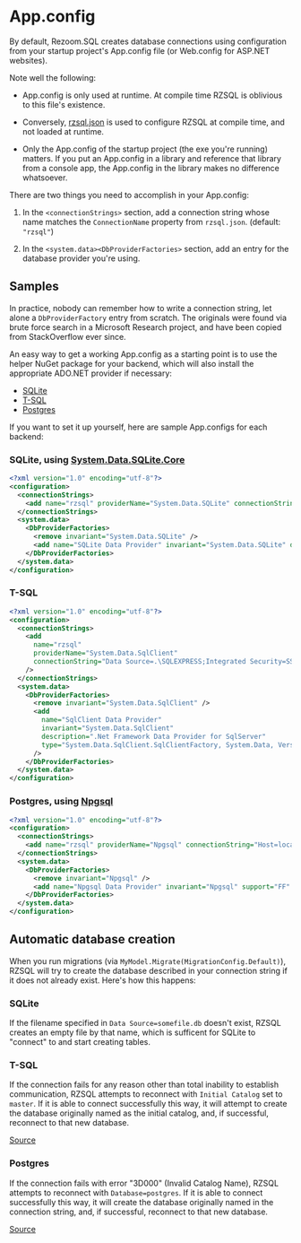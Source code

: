 # App.config

By default, Rezoom.SQL creates database connections using configuration from
your startup project's App.config file (or Web.config for ASP.NET websites).

Note well the following:

* App.config is only used at runtime. At compile time RZSQL is oblivious to this
  file's existence.

* Conversely, [rzsql.json](Json.md) is used to configure RZSQL at compile time,
  and not loaded at runtime.

* Only the App.config of the startup project (the exe you're running) matters.
  If you put an App.config in a library and reference that library from a
  console app, the App.config in the library makes no difference whatsoever.

There are two things you need to accomplish in your App.config:

1. In the `<connectionStrings>` section, add a connection string whose name
   matches the `ConnectionName` property from `rzsql.json`. (default: `"rzsql"`)

2. In the `<system.data><DbProviderFactories>` section, add an entry for the
   database provider you're using.

## Samples

In practice, nobody can remember how to write a connection string, let alone a
`DbProviderFactory` entry from scratch. The originals were found via brute force
search in a Microsoft Research project, and have been copied from StackOverflow
ever since.

An easy way to get a working App.config as a starting point is to use the helper
NuGet package for your backend, which will also install the appropriate ADO.NET
provider if necessary:

* [SQLite](https://www.nuget.org/packages/Rezoom.SQL.Provider.SQLite/)
* [T-SQL](https://www.nuget.org/packages/Rezoom.SQL.Provider.TSQL/)
* [Postgres](https://www.nuget.org/packages/Rezoom.SQL.Provider.Postgres/)

If you want to set it up yourself, here are sample App.configs for each backend:

### SQLite, using [System.Data.SQLite.Core](https://www.nuget.org/packages/System.Data.SQLite.Core/)

```xml
<?xml version="1.0" encoding="utf-8"?>
<configuration>
  <connectionStrings>
    <add name="rzsql" providerName="System.Data.SQLite" connectionString="Data Source=rzsql.db" />
  </connectionStrings>
  <system.data>
    <DbProviderFactories>
      <remove invariant="System.Data.SQLite" />
      <add name="SQLite Data Provider" invariant="System.Data.SQLite" description=".NET Framework Data Provider for SQLite" type="System.Data.SQLite.SQLiteFactory, System.Data.SQLite" />
    </DbProviderFactories>
  </system.data>
</configuration>
```

### T-SQL

```xml
<?xml version="1.0" encoding="utf-8"?>
<configuration>
  <connectionStrings>
    <add
      name="rzsql"
      providerName="System.Data.SqlClient"
      connectionString="Data Source=.\SQLEXPRESS;Integrated Security=SSPI;Initial Catalog=rzsql"
    />
  </connectionStrings>
  <system.data>
    <DbProviderFactories>
      <remove invariant="System.Data.SqlClient" />
      <add
        name="SqlClient Data Provider"
        invariant="System.Data.SqlClient"
        description=".Net Framework Data Provider for SqlServer"
        type="System.Data.SqlClient.SqlClientFactory, System.Data, Version=2.0.0.0, Culture=neutral, PublicKeyToken=b77a5c561934e089"
      />
    </DbProviderFactories>
  </system.data>
</configuration>
```

### Postgres, using [Npgsql](https://www.nuget.org/packages/Npgsql/)

```xml
<?xml version="1.0" encoding="utf-8"?>
<configuration>
  <connectionStrings>
    <add name="rzsql" providerName="Npgsql" connectionString="Host=localhost;Database=rzsql;Username=your_user_here;Password=your_password_here" />
  </connectionStrings>
  <system.data>
    <DbProviderFactories>
      <remove invariant="Npgsql" />
      <add name="Npgsql Data Provider" invariant="Npgsql" support="FF" description=".Net Framework Data Provider for Postgresql" type="Npgsql.NpgsqlFactory, Npgsql" />
    </DbProviderFactories>
  </system.data>
</configuration>
```

## Automatic database creation

When you run migrations (via `MyModel.Migrate(MigrationConfig.Default)`), RZSQL
will try to create the database described in your connection string if it does
not already exist. Here's how this happens:

### SQLite

If the filename specified in `Data Source=somefile.db` doesn't exist, RZSQL
creates an empty file by that name, which is sufficent for SQLite to "connect"
to and start creating tables.

### T-SQL

If the connection fails for any reason other than total inability to establish
communication, RZSQL attempts to reconnect with `Initial Catalog` set to
`master`. If it is able to connect successfully this way, it will attempt to
create the database originally named as the initial catalog, and, if successful,
reconnect to that new database.

[Source](https://github.com/rspeele/Rezoom.SQL/blob/master/src/Rezoom.SQL.Compiler/TSQL.MigrationBackend.fs)

### Postgres

If the connection fails with error "3D000" (Invalid Catalog Name), RZSQL
attempts to reconnect with `Database=postgres`. If it is able to connect
successfully this way, it will create the database originally named in the
connection string, and, if successful, reconnect to that new database.

[Source](https://github.com/rspeele/Rezoom.SQL/blob/master/src/Rezoom.SQL.Compiler/Postgres.MigrationBackend.fs)